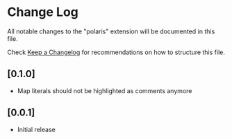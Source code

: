 # Change Log

All notable changes to the "polaris" extension will be documented in this file.

Check [Keep a Changelog](http://keepachangelog.com/) for recommendations on how to structure this file.

## [0.1.0]
- Map literals should not be highlighted as comments anymore

## [0.0.1]
- Initial release